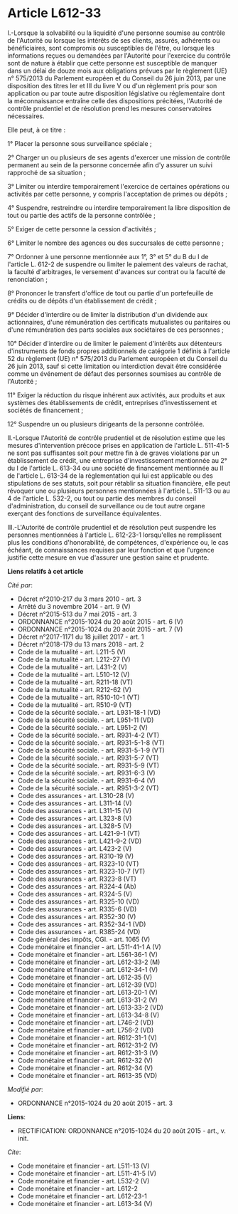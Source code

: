 # Article L612-33

I.-Lorsque la solvabilité ou la liquidité d'une personne soumise au contrôle de l'Autorité ou lorsque les intérêts de ses
clients, assurés, adhérents ou bénéficiaires, sont compromis ou susceptibles de l'être, ou lorsque les informations reçues ou
demandées par l'Autorité pour l'exercice du contrôle sont de nature à établir que cette personne est susceptible de manquer
dans un délai de douze mois aux obligations prévues par le règlement (UE) n° 575/2013 du Parlement européen et du Conseil du
26 juin 2013, par une disposition des titres Ier et III du livre V ou d'un règlement pris pour son application ou par toute
autre disposition législative ou réglementaire dont la méconnaissance entraîne celle des dispositions précitées, l'Autorité
de contrôle prudentiel et de résolution prend les mesures conservatoires nécessaires. 

Elle peut, à ce titre : 

1° Placer la personne sous surveillance spéciale ; 

2° Charger un ou plusieurs de ses agents d'exercer une mission de contrôle permanent au sein de la personne concernée afin
d'y assurer un suivi rapproché de sa situation ; 

3° Limiter ou interdire temporairement l'exercice de certaines opérations ou activités par cette personne, y compris
l'acceptation de primes ou dépôts ; 

4° Suspendre, restreindre ou interdire temporairement la libre disposition de tout ou partie des actifs de la personne
contrôlée ; 

5° Exiger de cette personne la cession d'activités ; 

6° Limiter le nombre des agences ou des succursales de cette personne ; 

7° Ordonner à une personne mentionnée aux 1°, 3° et 5° du B du I de l'article L. 612-2 de suspendre ou limiter le paiement
des valeurs de rachat, la faculté d'arbitrages, le versement d'avances sur contrat ou la faculté de renonciation ; 

8° Prononcer le transfert d'office de tout ou partie d'un portefeuille de crédits ou de dépôts d'un établissement de
crédit ; 

9° Décider d'interdire ou de limiter la distribution d'un dividende aux actionnaires, d'une rémunération des certificats
mutualistes ou paritaires ou d'une rémunération des parts sociales aux sociétaires de ces personnes ; 

10° Décider d'interdire ou de limiter le paiement d'intérêts aux détenteurs d'instruments de fonds propres additionnels de
catégorie 1 définis à l'article 52 du règlement (UE) n° 575/2013 du Parlement européen et du Conseil du 26 juin 2013, sauf si
cette limitation ou interdiction devait être considérée comme un événement de défaut des personnes soumises au contrôle de
l'Autorité ; 

11° Exiger la réduction du risque inhérent aux activités, aux produits et aux systèmes des établissements de crédit,
entreprises d'investissement et sociétés de financement ; 

12° Suspendre un ou plusieurs dirigeants de la personne contrôlée. 

II.-Lorsque l'Autorité de contrôle prudentiel et de résolution estime que les mesures d'intervention précoce prises en
application de l'article L. 511-41-5 ne sont pas suffisantes soit pour mettre fin à de graves violations par un établissement
de crédit, une entreprise d'investissement mentionnée au 2° du I de l'article L. 613-34 ou une société de financement
mentionnée au II de l'article L. 613-34 de la réglementation qui lui est applicable ou des stipulations de ses statuts, soit
pour rétablir sa situation financière, elle peut révoquer une ou plusieurs personnes mentionnées à l'article L. 511-13 ou au
4 de l'article L. 532-2, ou tout ou partie des membres du conseil d'administration, du conseil de surveillance ou de tout
autre organe exerçant des fonctions de surveillance équivalentes. 

III.-L'Autorité de contrôle prudentiel et de résolution peut suspendre les personnes mentionnées à l'article L. 612-23-1
lorsqu'elles ne remplissent plus les conditions d'honorabilité, de compétences, d'expérience ou, le cas échéant, de
connaissances requises par leur fonction et que l'urgence justifie cette mesure en vue d'assurer une gestion saine et
prudente.

**Liens relatifs à cet article**

_Cité par_:

  - Décret n°2010-217 du 3 mars 2010 - art. 3
  - Arrêté du 3 novembre 2014 - art. 9 (V)
  - Décret n°2015-513 du 7 mai 2015 - art. 3
  - ORDONNANCE n°2015-1024 du 20 août 2015 - art. 6 (V)
  - ORDONNANCE n°2015-1024 du 20 août 2015 - art. 7 (V)
  - Décret n°2017-1171 du 18 juillet 2017 - art. 1
  - Décret n°2018-179 du 13 mars 2018 - art. 2
  - Code de la mutualité - art. L211-5 (V)
  - Code de la mutualité - art. L212-27 (V)
  - Code de la mutualité - art. L431-2 (V)
  - Code de la mutualité - art. L510-12 (V)
  - Code de la mutualité - art. R211-18 (VT)
  - Code de la mutualité - art. R212-62 (V)
  - Code de la mutualité - art. R510-10-1 (VT)
  - Code de la mutualité - art. R510-9 (VT)
  - Code de la sécurité sociale. - art. L931-18-1 (VD)
  - Code de la sécurité sociale. - art. L951-11 (VD)
  - Code de la sécurité sociale. - art. L951-2 (V)
  - Code de la sécurité sociale. - art. R931-4-2 (VT)
  - Code de la sécurité sociale. - art. R931-5-1-8 (VT)
  - Code de la sécurité sociale. - art. R931-5-1-9 (VT)
  - Code de la sécurité sociale. - art. R931-5-7 (VT)
  - Code de la sécurité sociale. - art. R931-5-9 (VT)
  - Code de la sécurité sociale. - art. R931-6-3 (V)
  - Code de la sécurité sociale. - art. R931-6-4 (V)
  - Code de la sécurité sociale. - art. R951-3-2 (VT)
  - Code des assurances - art. L310-28 (V)
  - Code des assurances - art. L311-14 (V)
  - Code des assurances - art. L311-15 (V)
  - Code des assurances - art. L323-8 (V)
  - Code des assurances - art. L328-5 (V)
  - Code des assurances - art. L421-9-1 (VT)
  - Code des assurances - art. L421-9-2 (VD)
  - Code des assurances - art. L423-2 (V)
  - Code des assurances - art. R310-19 (V)
  - Code des assurances - art. R323-10 (VT)
  - Code des assurances - art. R323-10-7 (VT)
  - Code des assurances - art. R323-8 (VT)
  - Code des assurances - art. R324-4 (Ab)
  - Code des assurances - art. R324-5 (V)
  - Code des assurances - art. R325-10 (VD)
  - Code des assurances - art. R335-6 (VD)
  - Code des assurances - art. R352-30 (V)
  - Code des assurances - art. R352-34-1 (VD)
  - Code des assurances - art. R385-24 (VD)
  - Code général des impôts, CGI. - art. 1065 (V)
  - Code monétaire et financier - art. L511-41-1 A (V)
  - Code monétaire et financier - art. L561-36-1 (V)
  - Code monétaire et financier - art. L612-33-2 (M)
  - Code monétaire et financier - art. L612-34-1 (V)
  - Code monétaire et financier - art. L612-35 (V)
  - Code monétaire et financier - art. L612-39 (VD)
  - Code monétaire et financier - art. L613-20-1 (V)
  - Code monétaire et financier - art. L613-31-2 (V)
  - Code monétaire et financier - art. L613-33-2 (VD)
  - Code monétaire et financier - art. L613-34-8 (V)
  - Code monétaire et financier - art. L746-2 (VD)
  - Code monétaire et financier - art. L756-2 (VD)
  - Code monétaire et financier - art. R612-31-1 (V)
  - Code monétaire et financier - art. R612-31-2 (V)
  - Code monétaire et financier - art. R612-31-3 (V)
  - Code monétaire et financier - art. R612-32 (V)
  - Code monétaire et financier - art. R612-34 (V)
  - Code monétaire et financier - art. R613-35 (VD)

_Modifié par_:

  - ORDONNANCE n°2015-1024 du 20 août 2015 - art. 3

**Liens**:

  - RECTIFICATION: ORDONNANCE n°2015-1024 du 20 août 2015 - art., v. init.

_Cite_:

  - Code monétaire et financier - art. L511-13 (V)
  - Code monétaire et financier - art. L511-41-5 (V)
  - Code monétaire et financier - art. L532-2 (V)
  - Code monétaire et financier - art. L612-2
  - Code monétaire et financier - art. L612-23-1
  - Code monétaire et financier - art. L613-34 (V)

